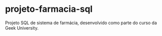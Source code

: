 # projeto-farmacia-sql
Projeto SQL de sistema de farmácia, desenvolvido como parte do curso da Geek University.

